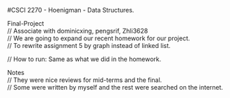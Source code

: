 #CSCI 2270 - Hoenigman - Data Structures. 

Final-Project  
// Associate with dominicxing, pengsrif, Zhli3628  
// We are going to expand our recent homework for our project.  
// To rewrite assignment 5 by graph instead of linked list.  

// How to run: Same as what we did in the homework.

Notes  
// They were nice reviews for mid-terms and the final.  
// Some were written by myself and the rest were searched on the internet. 
